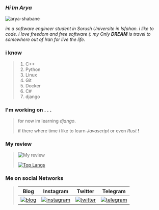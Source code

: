 ### _Hi Im Arya_

![arya-shabane](https://user-images.githubusercontent.com/51704066/145323735-a8f08af6-6b42-4fb2-a1f8-a9e26c4554eb.jpg)


_im a software engineer student in Sorush Universite in Isfahan. i like to code. i love freedom and free software (:
my Only __DREAM__ is travel to somewhere out of Iran for live the life._


### i know
> 1. C++
> 2. Python
> 3. Linux
> 4. Git
> 5. Docker
> 6. C#
> 7. django

### I'm working on . . .
>  for now im learning *django*.
> 
>  if there where time i like to learn _Javascript_ or even _Rust_ **!**

### My review
> ![My review](https://github-readme-stats.vercel.app/api?username=shabane&show_icons=true&count_private=true)
>
> [![Top Langs](https://github-readme-stats.vercel.app/api/top-langs/?username=shabane&layout=compact)](https://github.com/anuraghazra/github-readme-stats)


### Me on social Networks
> |Blog|Instagram|Twitter|Telegram|
> |:--:|:-------:|:-----:|:------:|
> |[![blog](https://s4.uupload.ir/files/icons8-google-sites-50_a03l.png)](https://virgool.io/@m_shabane)|[![instagram](https://s4.uupload.ir/files/icons8-instagram-50_orrv.png)](https://www.instagram.com/arya_shabane)|[![twitter](https://s4.uupload.ir/files/icons8-twitter-circled-50_8et8.png)](https://twitter.com/m_shabane)|[![telegram](https://s4.uupload.ir/files/icons8-telegram-app-50_6jzs.png)](https://t.me/bitorbit)|


<!--
> ![arya shabane](https://s4.uupload.ir/files/in-time_bc0u.jpg)
> 
> **time is money, i trying to spend it in my happiness way(_knowledge for me_).**

# you can review my project by visiting [this](https://shabane.github.io/) blog.
-->


